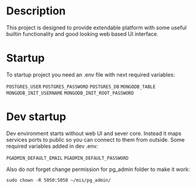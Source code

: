 # Description

This project is designed to provide extendable platform with some useful builtin functionality and good looking web based UI interface.

# Startup

To startup project you need an .env file with next required variables:

`POSTGRES_USER`
`POSTGRES_PASSWORD`
`POSTGRES_DB`
`MONGODB_TABLE`
`MONGODB_INIT_USERNAME`
`MONGODB_INIT_ROOT_PASSWORD`

# Dev startup
Dev environment starts without web UI and sever core.
Instead it maps services ports to public so you can connect to them from outside.
Some required variables added in dev .env: 

`PGADMIN_DEFAULT_EMAIL`
`PGADMIN_DEFAULT_PASSWORD`

Also do not forget change permission for pg_admin folder to make it work:

`sudo chown -R 5050:5050 ~/mis/pg_admin/`

